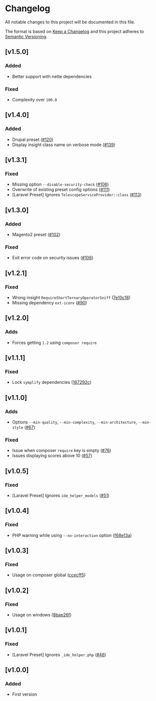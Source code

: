 # Changelog
All notable changes to this project will be documented in this file.

The format is based on [Keep a Changelog](http://keepachangelog.com/)
and this project adheres to [Semantic Versioning](http://semver.org/).

## [v1.5.0]
### Added
- Better support with nette dependencies

### Fixed
- Complexity over `100.0`

## [v1.4.0]
### Added
- Drupal preset ([#120](https://github.com/nunomaduro/phpinsights/pull/120))
- Display insight class name on verbose mode ([#139](https://github.com/nunomaduro/phpinsights/pull/139))

## [v1.3.1]
### Fixed
- Missing option `--disable-security-check` ([#106](https://github.com/nunomaduro/phpinsights/pull/106))
- Overwrite of existing preset config options ([#111](https://github.com/nunomaduro/phpinsights/pull/111))
- [Laravel Preset] Ignores `TelescopeServiceProvider::class` ([#113](https://github.com/nunomaduro/phpinsights/pull/113))

## [v1.3.0]
### Added
- Magento2 preset ([#102](https://github.com/nunomaduro/phpinsights/pull/102))

### Fixed
- Exit error code on security issues ([#106](https://github.com/nunomaduro/phpinsights/pull/106))

## [v1.2.1]
### Fixed
- Wrong insight `RequireShortTernaryOperatorSniff` ([7e10c18](https://github.com/nunomaduro/phpinsights/commit/7e10c186ed0923423e4650151644f12daa9875ed))
- Missing dependency `ext-iconv` ([#90](https://github.com/nunomaduro/phpinsights/pull/90))

## [v1.2.0]
### Adds
- Forces getting `1.2` using `composer require`

## [v1.1.1]
### Fixed
- Lock `symplify` dependencies ([167292c](https://github.com/nunomaduro/phpinsights/commit/167292c172da52c48f3e434884893cdeeeec4db6))

## [v1.1.0]
### Adds
- Options `--min-quality`, `--min-complexity`, `--min-architecture`, `--min-style` ([#67](https://github.com/nunomaduro/phpinsights/pull/67))

### Fixed
- Issue when composer `require` key is empty ([#76](https://github.com/nunomaduro/phpinsights/pull/76))
- Issues displaying scores above 10 ([#57](https://github.com/nunomaduro/phpinsights/pull/57))

## [v1.0.5]
### Fixed
- [Laravel Preset] Ignores `ide_helper_models` ([#51](https://github.com/nunomaduro/phpinsights/pull/51))

## [v1.0.4]
### Fixed
- PHP warning while using `--no-interaction` option ([f68e13a](https://github.com/nunomaduro/phpinsights/commit/f68e13a26770aa1984415ed848947177ff9939cd))

## [v1.0.3]
### Fixed
- Usage on composer global ([ccecff5](https://github.com/nunomaduro/phpinsights/commit/ccecff580949184b6e1bf9bba33c2c173c480c4b))

## [v1.0.2]
### Fixed
- Usage on windows ([8bae26f](https://github.com/nunomaduro/phpinsights/commit/8bae26f096f6f9e39e3dc2e6c03ec4acb4e3f802))

## [v1.0.1]
### Fixed
- [Laravel Preset] Ignores `_ide_helper.php` ([#46](https://github.com/nunomaduro/phpinsights/pull/46))

## [v1.0.0]
### Added
- First version
